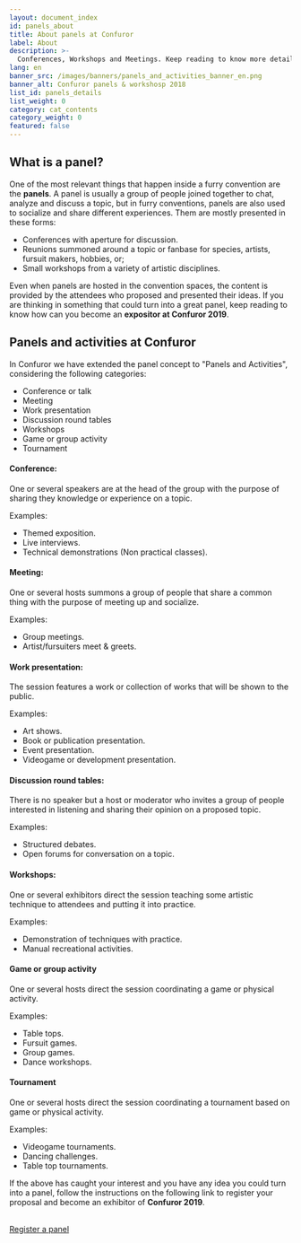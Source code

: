 ```yaml
---
layout: document_index
id: panels_about
title: About panels at Confuror
label: About
description: >-
  Conferences, Workshops and Meetings. Keep reading to know more details about panels available at Confuror and how to participate.
lang: en
banner_src: /images/banners/panels_and_activities_banner_en.png
banner_alt: Confuror panels & workshosp 2018
list_id: panels_details
list_weight: 0
category: cat_contents
category_weight: 0
featured: false
---
```


## What is a panel?

One of the most relevant things that happen inside a furry convention are the **panels**. A panel is usually a group of people joined together to chat, analyze and discuss a topic, but in furry conventions, panels are also used to socialize and share different experiences. Them are mostly presented in these forms:

- Conferences with aperture for discussion.
- Reunions summoned around a topic or fanbase for species, artists, fursuit makers, hobbies, or;
- Small workshops from a variety of artistic disciplines.

Even when panels are hosted in the convention spaces, the content is provided by the attendees who proposed and presented their ideas. If you are thinking in something that could turn into a great panel, keep reading to know how can you become an **expositor at Confuror 2019**.


## Panels and activities at Confuror

In Confuror we have extended the panel concept to "Panels and Activities", considering the following categories:

- Conference or talk
- Meeting
- Work presentation
- Discussion round tables
- Workshops
- Game or group activity
- Tournament

#### Conference:
One or several speakers are at the head of the group with the purpose of sharing they knowledge or experience on a topic.

Examples:
- Themed exposition.
- Live interviews.
- Technical demonstrations (Non practical classes).

#### Meeting:
One or several hosts summons a group of people that share a common thing with the purpose of meeting up and socialize.

Examples:
- Group meetings.
- Artist/fursuiters meet & greets.

#### Work presentation:
The session features a work or collection of works that will be shown to the public.

Examples:
- Art shows.
- Book or publication presentation.
- Event presentation.
- Videogame or development presentation.

#### Discussion round tables:
There is no speaker but a host or moderator who invites a group of people interested in listening and sharing their opinion on a proposed topic.

Examples:
- Structured debates.
- Open forums for conversation on a topic.

#### Workshops:
One or several exhibitors direct the session teaching some artistic technique to attendees and putting it into practice.

Examples:
- Demonstration of techniques with practice.
- Manual recreational activities.

#### Game or group activity
One or several hosts direct the session coordinating a game or physical activity.

Examples:
- Table tops.
- Fursuit games.
- Group games.
- Dance workshops.

#### Tournament
One or several hosts direct the session coordinating a tournament based on game or physical activity.

Examples:
- Videogame tournaments.
- Dancing challenges.
- Table top tournaments.

If the above has caught your interest and you have any idea you could turn into a panel, follow the instructions on the following link to register your proposal and become an exhibitor of **Confuror 2019**.

<br>
<div class="registration__form-button-container">
  <a href="/en/panels/register" class="registration__form-button">Register a panel</a>
</div>
